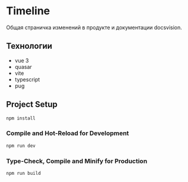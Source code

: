 # Timeline

Общая страничка изменений в продукте и документации docsvision.

## Технологии

- vue 3
- quasar
- vite
- typescript
- pug

## Project Setup

```sh
npm install
```

### Compile and Hot-Reload for Development

```sh
npm run dev
```

### Type-Check, Compile and Minify for Production

```sh
npm run build
```
